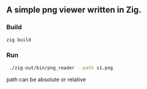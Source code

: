 ## A simple png viewer written in Zig.

### Build
```sh
zig build
```

### Run
```sh
 ./zig-out/bin/png_reader --path s1.png
```
path can be absolute or relative
